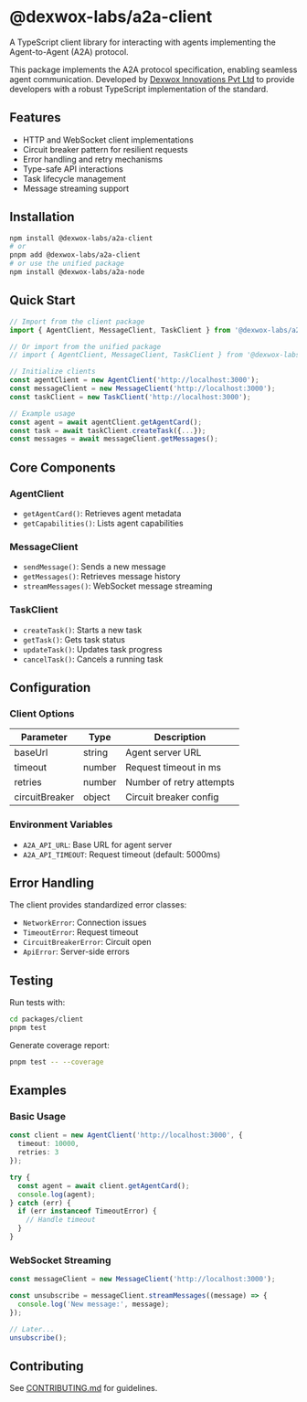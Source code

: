 # @dexwox-labs/a2a-client

A TypeScript client library for interacting with agents implementing the Agent-to-Agent (A2A) protocol.

This package implements the A2A protocol specification, enabling seamless agent communication. Developed by [Dexwox Innovations Pvt Ltd](https://dexwox.com) to provide developers with a robust TypeScript implementation of the standard.

## Features

- HTTP and WebSocket client implementations
- Circuit breaker pattern for resilient requests
- Error handling and retry mechanisms
- Type-safe API interactions
- Task lifecycle management
- Message streaming support

## Installation

```bash
npm install @dexwox-labs/a2a-client
# or 
pnpm add @dexwox-labs/a2a-client
# or use the unified package
npm install @dexwox-labs/a2a-node
```

## Quick Start

```typescript
// Import from the client package
import { AgentClient, MessageClient, TaskClient } from '@dexwox-labs/a2a-client';

// Or import from the unified package
// import { AgentClient, MessageClient, TaskClient } from '@dexwox-labs/a2a-node';

// Initialize clients
const agentClient = new AgentClient('http://localhost:3000');
const messageClient = new MessageClient('http://localhost:3000');
const taskClient = new TaskClient('http://localhost:3000');

// Example usage
const agent = await agentClient.getAgentCard();
const task = await taskClient.createTask({...});
const messages = await messageClient.getMessages();
```

## Core Components

### AgentClient
- `getAgentCard()`: Retrieves agent metadata
- `getCapabilities()`: Lists agent capabilities

### MessageClient  
- `sendMessage()`: Sends a new message
- `getMessages()`: Retrieves message history
- `streamMessages()`: WebSocket message streaming

### TaskClient
- `createTask()`: Starts a new task
- `getTask()`: Gets task status
- `updateTask()`: Updates task progress
- `cancelTask()`: Cancels a running task

## Configuration

### Client Options

| Parameter | Type | Description |
|-----------|------|-------------|
| baseUrl | string | Agent server URL |
| timeout | number | Request timeout in ms |
| retries | number | Number of retry attempts |
| circuitBreaker | object | Circuit breaker config |

### Environment Variables

- `A2A_API_URL`: Base URL for agent server
- `A2A_API_TIMEOUT`: Request timeout (default: 5000ms)

## Error Handling

The client provides standardized error classes:

- `NetworkError`: Connection issues
- `TimeoutError`: Request timeout
- `CircuitBreakerError`: Circuit open
- `ApiError`: Server-side errors

## Testing

Run tests with:
```bash
cd packages/client
pnpm test
```

Generate coverage report:
```bash
pnpm test -- --coverage
```

## Examples

### Basic Usage
```typescript
const client = new AgentClient('http://localhost:3000', {
  timeout: 10000,
  retries: 3
});

try {
  const agent = await client.getAgentCard();
  console.log(agent);
} catch (err) {
  if (err instanceof TimeoutError) {
    // Handle timeout
  }
}
```

### WebSocket Streaming
```typescript 
const messageClient = new MessageClient('http://localhost:3000');

const unsubscribe = messageClient.streamMessages((message) => {
  console.log('New message:', message);
});

// Later...
unsubscribe();
```

## Contributing
See [CONTRIBUTING.md](../CONTRIBUTING.md) for guidelines.
